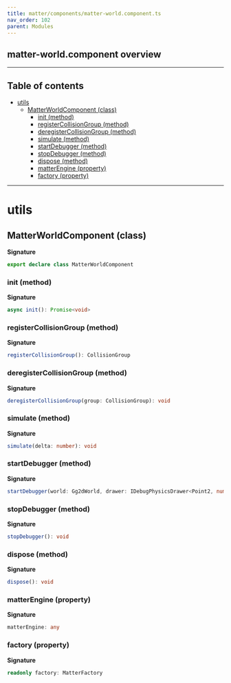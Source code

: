 ```yaml
---
title: matter/components/matter-world.component.ts
nav_order: 102
parent: Modules
---
```


## matter-world.component overview

---

<h2 class="text-delta">Table of contents</h2>

- [utils](#utils)
  - [MatterWorldComponent (class)](#matterworldcomponent-class)
    - [init (method)](#init-method)
    - [registerCollisionGroup (method)](#registercollisiongroup-method)
    - [deregisterCollisionGroup (method)](#deregistercollisiongroup-method)
    - [simulate (method)](#simulate-method)
    - [startDebugger (method)](#startdebugger-method)
    - [stopDebugger (method)](#stopdebugger-method)
    - [dispose (method)](#dispose-method)
    - [matterEngine (property)](#matterengine-property)
    - [factory (property)](#factory-property)

---

# utils

## MatterWorldComponent (class)

**Signature**

```ts
export declare class MatterWorldComponent
```

### init (method)

**Signature**

```ts
async init(): Promise<void>
```

### registerCollisionGroup (method)

**Signature**

```ts
registerCollisionGroup(): CollisionGroup
```

### deregisterCollisionGroup (method)

**Signature**

```ts
deregisterCollisionGroup(group: CollisionGroup): void
```

### simulate (method)

**Signature**

```ts
simulate(delta: number): void
```

### startDebugger (method)

**Signature**

```ts
startDebugger(world: Gg2dWorld, drawer: IDebugPhysicsDrawer<Point2, number>): void
```

### stopDebugger (method)

**Signature**

```ts
stopDebugger(): void
```

### dispose (method)

**Signature**

```ts
dispose(): void
```

### matterEngine (property)

**Signature**

```ts
matterEngine: any
```

### factory (property)

**Signature**

```ts
readonly factory: MatterFactory
```
